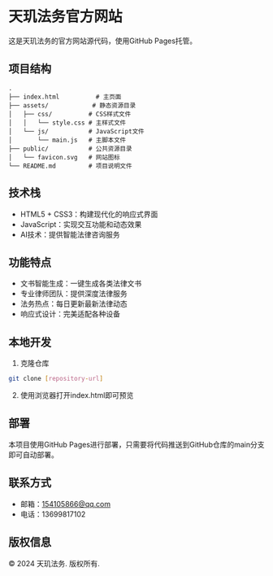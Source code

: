 # 天玑法务官方网站

这是天玑法务的官方网站源代码，使用GitHub Pages托管。

## 项目结构

```
.
├── index.html          # 主页面
├── assets/            # 静态资源目录
│   ├── css/          # CSS样式文件
│   │   └── style.css # 主样式文件
│   └── js/           # JavaScript文件
│       └── main.js   # 主脚本文件
├── public/           # 公共资源目录
│   └── favicon.svg   # 网站图标
└── README.md         # 项目说明文件
```

## 技术栈

- HTML5 + CSS3：构建现代化的响应式界面
- JavaScript：实现交互功能和动态效果
- AI技术：提供智能法律咨询服务

## 功能特点

- 文书智能生成：一键生成各类法律文书
- 专业律师团队：提供深度法律服务
- 法务热点：每日更新最新法律动态
- 响应式设计：完美适配各种设备

## 本地开发

1. 克隆仓库
```bash
git clone [repository-url]
```

2. 使用浏览器打开index.html即可预览

## 部署

本项目使用GitHub Pages进行部署，只需要将代码推送到GitHub仓库的main分支即可自动部署。

## 联系方式

- 邮箱：154105866@qq.com
- 电话：13699817102

## 版权信息

© 2024 天玑法务. 版权所有.